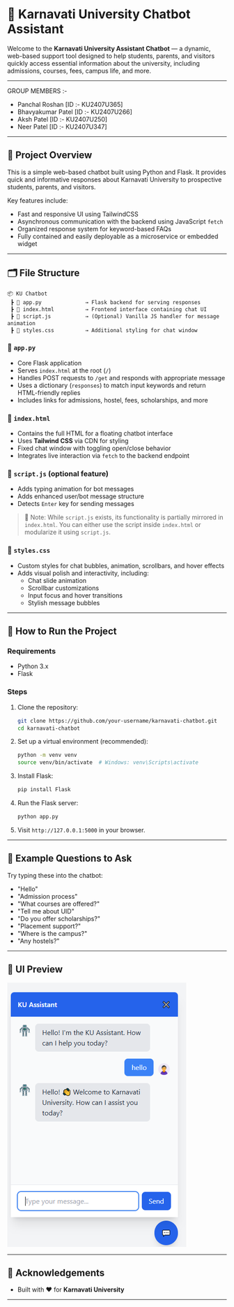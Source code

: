 
# 🧠 Karnavati University Chatbot Assistant

Welcome to the  **Karnavati University Assistant Chatbot** — a dynamic, web-based support tool designed to help students, parents, and visitors quickly access essential information about the university, including admissions, courses, fees, campus life, and more.

---

GROUP MEMBERS :-

- Panchal Roshan      [ID :- KU2407U365] <br>
- Bhavyakumar Patel   [ID :- KU2407U266] <br>
- Aksh Patel          [ID :- KU2407U250] <br>
- Neer Patel          [ID :- KU2407U347] <br>

---

## 📌 Project Overview

This is a simple web-based chatbot built using Python and Flask. It provides quick and informative responses about Karnavati University to prospective students, parents, and visitors.

Key features include:

- Fast and responsive UI using TailwindCSS
- Asynchronous communication with the backend using JavaScript `fetch`
- Organized response system for keyword-based FAQs
- Fully contained and easily deployable as a microservice or embedded widget

---

## 🗂️ File Structure

```
📦 KU Chatbot
 ┣ 📄 app.py              → Flask backend for serving responses
 ┣ 📄 index.html          → Frontend interface containing chat UI
 ┣ 📄 script.js           → (Optional) Vanilla JS handler for message animation
 ┣ 📄 styles.css          → Additional styling for chat window
```

### 🔹 `app.py`

- Core Flask application
- Serves `index.html` at the root (`/`)
- Handles POST requests to `/get` and responds with appropriate message
- Uses a dictionary (`responses`) to match input keywords and return HTML-friendly replies
- Includes links for admissions, hostel, fees, scholarships, and more

### 🔹 `index.html`

- Contains the full HTML for a floating chatbot interface
- Uses **Tailwind CSS** via CDN for styling
- Fixed chat window with toggling open/close behavior
- Integrates live interaction via `fetch` to the backend endpoint

### 🔹 `script.js` (optional feature)

- Adds typing animation for bot messages
- Adds enhanced user/bot message structure
- Detects `Enter` key for sending messages

> 📝 Note: While `script.js` exists, its functionality is partially mirrored in `index.html`. You can either use the script inside `index.html` or modularize it using `script.js`.

### 🔹 `styles.css`

- Custom styles for chat bubbles, animation, scrollbars, and hover effects
- Adds visual polish and interactivity, including:
  - Chat slide animation
  - Scrollbar customizations
  - Input focus and hover transitions
  - Stylish message bubbles

---

## 🔧 How to Run the Project

### Requirements

- Python 3.x
- Flask

### Steps

1. Clone the repository:

   ```bash
   git clone https://github.com/your-username/karnavati-chatbot.git
   cd karnavati-chatbot
   ```

2. Set up a virtual environment (recommended):

   ```bash
   python -m venv venv
   source venv/bin/activate  # Windows: venv\Scripts\activate
   ```

3. Install Flask:

   ```bash
   pip install Flask
   ```

4. Run the Flask server:

   ```bash
   python app.py
   ```

5. Visit `http://127.0.0.1:5000` in your browser.

---

## 💬 Example Questions to Ask

Try typing these into the chatbot:

- "Hello"
- "Admission process"
- "What courses are offered?"
- "Tell me about UID"
- "Do you offer scholarships?"
- "Placement support?"
- "Where is the campus?"
- "Any hostels?"

---

## 📸 UI Preview

![Chatbot UI Preview](./chatbot-ui-preview.png)

---

## 🤝 Acknowledgements

- Built with ❤️ for **Karnavati University**
---